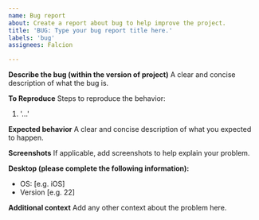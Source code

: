 ```yaml
---
name: Bug report
about: Create a report about bug to help improve the project.
title: 'BUG: Type your bug report title here.'
labels: 'bug'
assignees: Falcion

---
```


**Describe the bug (within the version of project)**
A clear and concise description of what the bug is.

**To Reproduce**
Steps to reproduce the behavior:
1. '...'

**Expected behavior**
A clear and concise description of what you expected to happen.

**Screenshots**
If applicable, add screenshots to help explain your problem.

**Desktop (please complete the following information):**
 - OS: [e.g. iOS]
 - Version [e.g. 22]

**Additional context**
Add any other context about the problem here.
